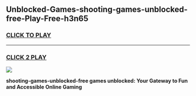 
## Unblocked-Games-shooting-games-unblocked-free-Play-Free-h3n65
<h3>
<a href="https://premium76.site?title=shooting-games-unblocked-free&ref=18A1">CLICK TO PLAY</a></h3>
<hr>

<h3>
<a href="https://premium76.site?title=shooting-games-unblocked-free&ref=18A1">CLICK 2 PLAY</a>
  
</h3>

<a href="https://premium76.site?title=shooting-games-unblocked-free&ref=18A1"><img src="https://clearcache.store/games.png"></a>


**shooting-games-unblocked-free games unblocked: Your Gateway to Fun and Accessible Online Gaming**
